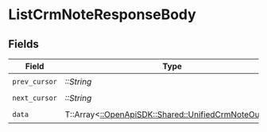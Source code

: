 # ListCrmNoteResponseBody


## Fields

| Field                                                                                               | Type                                                                                                | Required                                                                                            | Description                                                                                         |
| --------------------------------------------------------------------------------------------------- | --------------------------------------------------------------------------------------------------- | --------------------------------------------------------------------------------------------------- | --------------------------------------------------------------------------------------------------- |
| `prev_cursor`                                                                                       | *::String*                                                                                          | :heavy_check_mark:                                                                                  | N/A                                                                                                 |
| `next_cursor`                                                                                       | *::String*                                                                                          | :heavy_check_mark:                                                                                  | N/A                                                                                                 |
| `data`                                                                                              | T::Array<[::OpenApiSDK::Shared::UnifiedCrmNoteOutput](../../models/shared/unifiedcrmnoteoutput.md)> | :heavy_check_mark:                                                                                  | N/A                                                                                                 |
